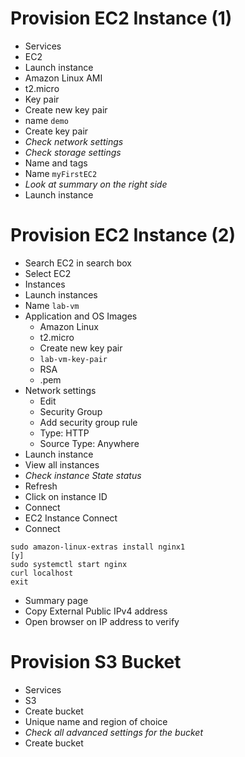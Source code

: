 # Provision EC2 Instance (1)
- Services
- EC2
- Launch instance
- Amazon Linux AMI
- t2.micro
- Key pair
- Create new key pair
- name `demo`
- Create key pair
- *Check network settings*
- *Check storage settings*
- Name and tags
- Name `myFirstEC2`
- *Look at summary on the right side*
- Launch instance 
# Provision EC2 Instance (2)
- Search EC2 in search box
- Select EC2
- Instances
- Launch instances
- Name `lab-vm`
- Application and OS Images
	- Amazon Linux
	- t2.micro
	- Create new key pair
	- `lab-vm-key-pair`
	- RSA
	- .pem
- Network settings
	- Edit
	- Security Group
	- Add security group rule
	- Type: HTTP
	- Source Type: Anywhere
- Launch instance
- View all instances
- *Check instance State status*
- Refresh
- Click on instance ID
- Connect
- EC2 Instance Connect
- Connect
```
sudo amazon-linux-extras install nginx1
[y]
sudo systemctl start nginx
curl localhost
exit
```
- Summary page
- Copy External Public IPv4 address
- Open browser on IP address to verify
# Provision S3 Bucket
- Services
- S3
- Create bucket
- Unique name and region of choice
- *Check all advanced settings for the bucket*
- Create bucket